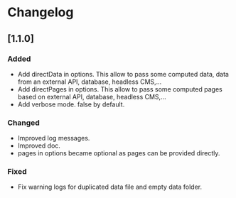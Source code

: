 # Changelog

## [1.1.0]

### Added

- Add directData in options. This allow to pass some computed data, data from an external API, database, headless CMS,...
- Add directPages in options. This allow to pass some computed pages based on external API, database, headless CMS,...
- Add verbose mode. false by default.

### Changed

- Improved log messages.
- Improved doc.
- pages in options became optional as pages can be provided directly.

### Fixed

- Fix warning logs for duplicated data file and empty data folder.
